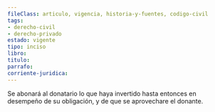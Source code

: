 ```yaml
---
fileClass: articulo, vigencia, historia-y-fuentes, codigo-civil
tags:
- derecho-civil
- derecho-privado
estado: vigente
tipo: inciso
libro:
titulo:
parrafo:
corriente-juridica:
---
```

Se abonará al donatario lo que haya invertido hasta entonces en desempeño de su obligación, y de que se aprovechare el donante.